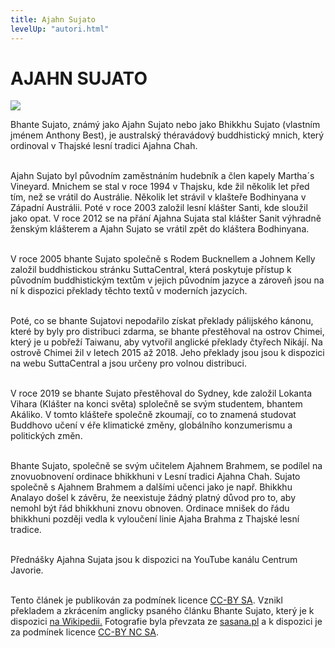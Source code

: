 ```yaml
---
title: Ajahn Sujato
levelUp: "autori.html"
---
```


# AJAHN SUJATO

<img src="/images/ajahn-sujato.jpg" class="autori-photo"
/>

Bhante Sujato, známý jako Ajahn Sujato nebo jako Bhikkhu Sujato (vlastním jménem Anthony Best), je australský théravádový buddhistický mnich, který ordinoval v Thajské lesní tradici Ajahna Chah. <br><br>

Ajahn Sujato byl původním zaměstnáním hudebník a člen kapely Martha´s Vineyard. Mnichem se stal v roce 1994 v Thajsku, kde žil několik let před tím, než se vrátil do Austrálie. Několik let strávil v klašteře Bodhinyana v Západní Austrálii. Poté v roce 2003 založil lesní klášter Santi, kde sloužil jako opat. V roce 2012 se na přání Ajahna Sujata stal klášter Sanit výhradně ženským klášterem a Ajahn Sujato se vrátil zpět do kláštera Bodhinyana.<br><br>

V roce 2005 bhante Sujato společně s Rodem Bucknellem a Johnem Kelly založil buddhistickou stránku SuttaCentral, která poskytuje přístup k původním buddhistickým textům v jejich původním jazyce a zároveň jsou na ní k dispozici překlady těchto textů v moderních jazycích.<br><br>

Poté, co se bhante Sujatovi nepodařilo získat překlady pálijského kánonu, které by byly pro distribuci zdarma, se bhante přestěhoval na ostrov Chimei, který je u pobřeží Taiwanu, aby vytvořil anglické překlady čtyřech Nikájí. Na ostrově Chimei žil v letech 2015 až 2018. Jeho překlady jsou jsou k dispozici na webu SuttaCentral a jsou určeny pro volnou distribuci.<br><br>

V roce 2019 se bhante Sujato přestěhoval do Sydney, kde založil Lokanta Vihara (Klášter na konci světa) splolečně se svým studentem, bhantem Akáliko. V tomto klášteře společně zkoumají, co to znamená studovat Buddhovo učení v éře klimatické změny, globálního konzumerismu a politických změn.<br><br>

Bhante Sujato, společně se svým učitelem Ajahnem Brahmem, se podílel na znovuobnovení ordinace bhikkhuni v Lesní tradici Ajahna Chah. Sujato společně s Ajahnem Brahmem a dalšími učenci jako je např. Bhikkhu Analayo došel k závěru, že neexistuje žádný platný důvod pro to, aby nemohl být řád bhikkhuni znovu obnoven. Ordinace mnišek do řádu bhikkhuni později vedla k vyloučení linie Ajaha Brahma z Thajské lesní tradice.<br><br>

Přednášky Ajahna Sujata jsou k dispozici na YouTube kanálu Centrum Javorie.<br><br>

<div class="licence-v-paticce">
Tento článek je publikován za podmínek licence <a href="https://creativecommons.org/licenses/by-sa/3.0/">CC-BY SA</a>. Vznikl překladem a zkrácením anglicky psaného článku Bhante Sujato, který je k dispozici <a href="https://en.wikipedia.org/wiki/Bhante_Sujato">na Wikipedii.</a> Fotografie byla převzata ze <a href="http://sasana.wikidot.com/sujato-bhikkhu">sasana.pl</a> a k dispozici je za podmínek licence <a href="https://creativecommons.org/licenses/by-sa/3.0/">CC-BY NC SA</a>.
</div>
